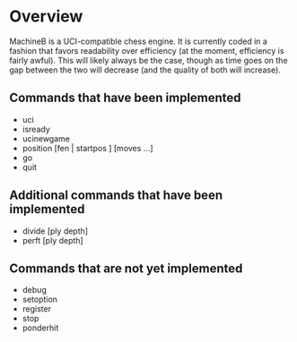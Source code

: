 Overview
========
MachineB is a UCI-compatible chess engine. It is currently coded in a fashion that favors readability over efficiency (at the moment, efficiency is fairly awful). This will likely always be the case, though as time goes on the gap between the two will decrease (and the quality of both will increase).




Commands that have been implemented
------------------------------------
* uci
* isready
* ucinewgame
* position [fen  | startpos ]  [moves ...]
* go
* quit




Additional commands that have been implemented
-----------------------------------------------
* divide [ply depth]
* perft [ply depth]




Commands that are not yet implemented
--------------------------------------
* debug
* setoption
* register
* stop
* ponderhit